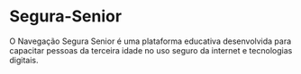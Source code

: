 # Segura-Senior
O Navegação Segura Senior é uma plataforma educativa desenvolvida para capacitar pessoas da terceira idade no uso seguro da internet e tecnologias digitais. 
